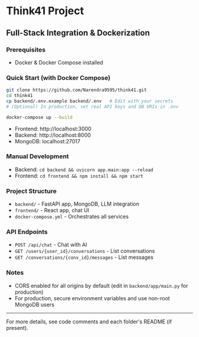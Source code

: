 # Think41 Project

## Full-Stack Integration & Dockerization

### Prerequisites
- Docker & Docker Compose installed

### Quick Start (with Docker Compose)
```bash
git clone https://github.com/Narendra9595/think41.git
cd think41
cp backend/.env.example backend/.env   # Edit with your secrets
# (Optional) In production, set real API keys and DB URIs in .env

docker-compose up --build
```
- Frontend: http://localhost:3000
- Backend: http://localhost:8000
- MongoDB: localhost:27017

### Manual Development
- Backend: `cd backend && uvicorn app.main:app --reload`
- Frontend: `cd frontend && npm install && npm start`

### Project Structure
- `backend/` - FastAPI app, MongoDB, LLM integration
- `frontend/` - React app, chat UI
- `docker-compose.yml` - Orchestrates all services

### API Endpoints
- `POST /api/chat` - Chat with AI
- `GET /users/{user_id}/conversations` - List conversations
- `GET /conversations/{conv_id}/messages` - List messages

### Notes
- CORS enabled for all origins by default (edit in `backend/app/main.py` for production)
- For production, secure environment variables and use non-root MongoDB users

---

For more details, see code comments and each folder's README (if present).

